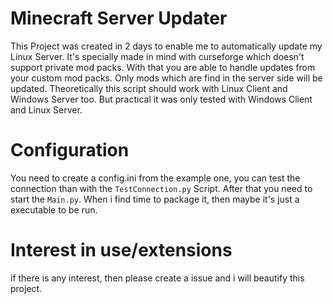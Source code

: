 # Minecraft Server Updater

This Project was created in 2 days to enable me to automatically update my Linux Server.
It's specially made in mind with curseforge which doesn't support private mod packs.
With that you are able to handle updates from your custom mod packs. Only mods
which are find in the server side will be updated.
Theoretically this script should work with Linux Client and Windows Server too.
But practical it was only tested with Windows Client and Linux Server.

# Configuration
You need to create a config.ini from the example one, you can test the connection than with the `TestConnection.py` Script.
After that you need to start the `Main.py`.
When i find time to package it, then maybe it's just a executable to be run.

# Interest in use/extensions
if there is any interest, then please create a issue and i will beautify this project.